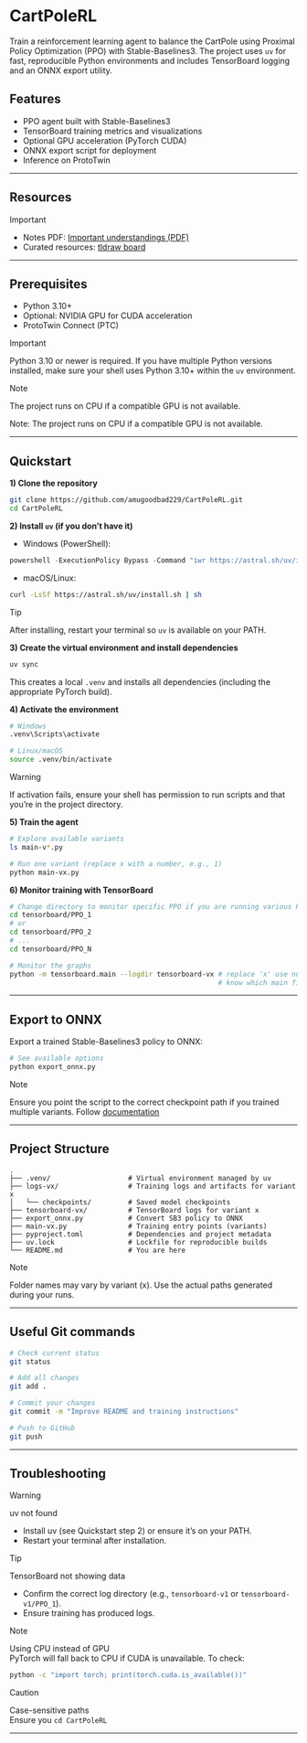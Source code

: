# CartPoleRL

Train a reinforcement learning agent to balance the CartPole using Proximal Policy Optimization (PPO) with Stable-Baselines3. The project uses `uv` for fast, reproducible Python environments and includes TensorBoard logging and an ONNX export utility.

## Features

- PPO agent built with Stable-Baselines3
- TensorBoard training metrics and visualizations
- Optional GPU acceleration (PyTorch CUDA)
- ONNX export script for deployment
- Inference on ProtoTwin

---
## Resources
> [!IMPORTANT]
> - Notes PDF: [Important understandings (PDF)](https://jumpshare.com/share/5R2Vt26zIvwhY93lSeQS)
> - Curated resources: [tldraw board](https://www.tldraw.com/f/T6oHe2VW4S5P4fRhE0Aqv?d=v-941.3915.2132.1013.0Nu4aCQvq1Lg7bbzkZt0N)
---

## Prerequisites

- Python 3.10+
- Optional: NVIDIA GPU for CUDA acceleration
- ProtoTwin Connect (PTC)
> [!IMPORTANT]
> Python 3.10 or newer is required. If you have multiple Python versions installed, make sure your shell uses Python 3.10+ within the `uv` environment.

> [!NOTE]
> The project runs on CPU if a compatible GPU is not available.

Note: The project runs on CPU if a compatible GPU is not available.

---

## Quickstart

**1) Clone the repository**
```bash
git clone https://github.com/amugoodbad229/CartPoleRL.git
cd CartPoleRL 
```

**2) Install `uv` (if you don’t have it)**
- Windows (PowerShell):
```powershell
powershell -ExecutionPolicy Bypass -Command "iwr https://astral.sh/uv/install.ps1 -UseBasicParsing | iex"
```
- macOS/Linux:
```bash
curl -LsSf https://astral.sh/uv/install.sh | sh
```
> [!TIP]
> After installing, restart your terminal so `uv` is available on your PATH.

**3) Create the virtual environment and install dependencies**
```bash
uv sync
```
This creates a local `.venv` and installs all dependencies (including the appropriate PyTorch build).

**4) Activate the environment**
```bash
# Windows
.venv\Scripts\activate

# Linux/macOS
source .venv/bin/activate
```
> [!WARNING]
> If activation fails, ensure your shell has permission to run scripts and that you’re in the project directory.

**5) Train the agent**
```bash
# Explore available variants
ls main-v*.py 

# Run one variant (replace x with a number, e.g., 1)
python main-vx.py
```

**6) Monitor training with TensorBoard**
```bash
# Change directory to monitor specific PPO if you are running various PPO models (optional)
cd tensorboard/PPO_1
# or
cd tensorboard/PPO_2 
# ...
cd tensorboard/PPO_N

# Monitor the graphs
python -m tensorboard.main --logdir tensorboard-vx # replace 'x' use number 0, 1, 2 to 
                                                   # know which main file you re running
```
---
## Export to ONNX

Export a trained Stable-Baselines3 policy to ONNX:
```bash
# See available options
python export_onnx.py
```
> [!NOTE]
> Ensure you point the script to the correct checkpoint path if you trained multiple variants. Follow [documentation](https://stable-baselines3.readthedocs.io/en/master/guide/export.html)
---

## Project Structure

```text
.
├── .venv/                   # Virtual environment managed by uv
├── logs-vx/                 # Training logs and artifacts for variant x
│   └── checkpoints/         # Saved model checkpoints
├── tensorboard-vx/          # TensorBoard logs for variant x
├── export_onnx.py           # Convert SB3 policy to ONNX
├── main-vx.py               # Training entry points (variants)
├── pyproject.toml           # Dependencies and project metadata
├── uv.lock                  # Lockfile for reproducible builds
└── README.md                # You are here
```

> [!NOTE]
> Folder names may vary by variant (x). Use the actual paths generated during your runs.


---

## Useful Git commands

```bash
# Check current status
git status

# Add all changes
git add .

# Commit your changes
git commit -m "Improve README and training instructions"

# Push to GitHub
git push
```

---

## Troubleshooting

> [!WARNING]
> uv not found  
> - Install uv (see Quickstart step 2) or ensure it’s on your PATH.  
> - Restart your terminal after installation.

> [!TIP]
> TensorBoard not showing data  
> - Confirm the correct log directory (e.g., `tensorboard-v1` or `tensorboard-v1/PPO_1`).  
> - Ensure training has produced logs.

> [!NOTE]
> Using CPU instead of GPU  
> PyTorch will fall back to CPU if CUDA is unavailable. To check:
> ```bash
> python -c "import torch; print(torch.cuda.is_available())"
> ```

> [!CAUTION]
> Case-sensitive paths  
> Ensure you `cd CartPoleRL`

---

